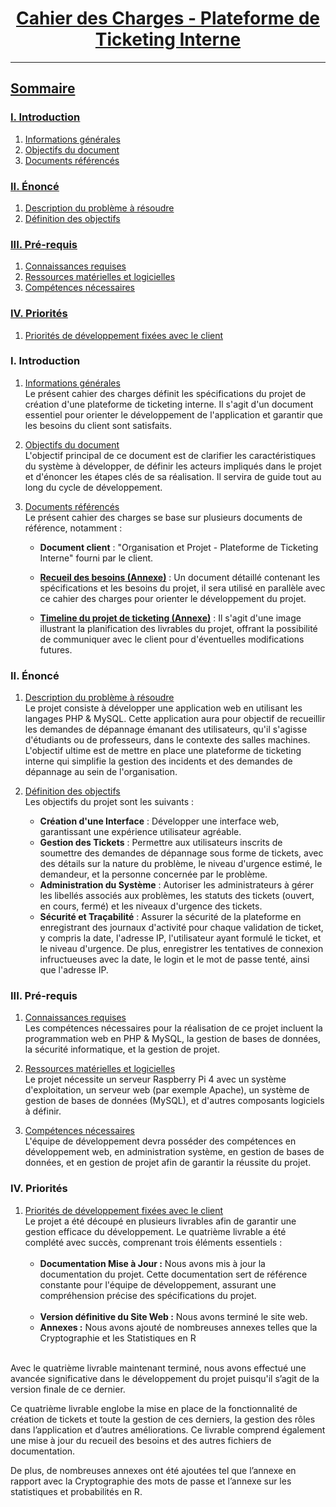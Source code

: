 # <div align="center"><u>Cahier des Charges - Plateforme de Ticketing Interne</u></div>
***
## <u>Sommaire</u>

### [<u>I. Introduction</u>](#chap1)

1. [Informations générales](#chap1.1) 
2. [Objectifs du document](#chap1.2)
3. [Documents référencés](#chap1.3)

### [<u>II. Énoncé</u>](#chap2)

1. [Description du problème à résoudre](#chap2.1)
2. [Définition des objectifs](#chap2.2)

### [<u>III. Pré-requis</u>](#chap3)

1. [Connaissances requises](#chap3.1)
2. [Ressources matérielles et logicielles](#chap3.2)
3. [Compétences nécessaires](#chap3.3)

### [<u>IV. Priorités</u>](#chap4)

1. [Priorités de développement fixées avec le client](#chap4.1)
<div style="page-break-after: always;"></div>

### I. Introduction <a id="chap1"></a>  
1. <u>Informations générales</u> <a id="chap1.1"></a>  
   Le présent cahier des charges définit les spécifications du projet de création d'une plateforme de ticketing interne.
Il s'agit d'un document essentiel pour orienter le développement de l'application et garantir que les besoins du 
client sont satisfaits.

2. <u>Objectifs du document</u> <a id="chap1.2"></a>  
   L'objectif principal de ce document est de clarifier les caractéristiques du système à développer, de définir les 
acteurs impliqués dans le projet et d'énoncer les étapes clés de sa réalisation. Il servira de guide tout au long 
du cycle de développement.

3. <u>Documents référencés</u> <a id="chap1.3"></a>  
   Le présent cahier des charges se base sur plusieurs documents de référence, notamment :  

   - **Document client** : "Organisation et Projet - Plateforme de Ticketing Interne" fourni par le client.

   - [**Recueil des besoins (Annexe)**](A2.RdB.md "lien vers le Recueil des besoins") : Un document détaillé contenant les spécifications et les besoins du projet, il sera 
   utilisé en parallèle avec ce cahier des charges pour orienter le développement du projet.

   - [**Timeline du projet de ticketing (Annexe)**](img/Timeline.png "lien vers le fichier de la Timeline du projet") : Il s'agit d'une image illustrant la planification des livrables du 
   projet, offrant la possibilité de communiquer avec le client pour d'éventuelles modifications futures.

### II. Énoncé <a id="chap2"></a>  
1. <u>Description du problème à résoudre</u> <a id="chap2.1"></a>  
   Le projet consiste à développer une application web en utilisant les langages PHP & MySQL. Cette application aura 
pour objectif de recueillir les demandes de dépannage émanant des utilisateurs, qu'il s'agisse d'étudiants ou de 
professeurs, dans le contexte des salles machines. L'objectif ultime est de mettre en place une plateforme de ticketing 
interne qui simplifie la gestion des incidents et des demandes de dépannage au sein de l'organisation.

2. <u>Définition des objectifs</u> <a id="chap2.2"></a>  
Les objectifs du projet sont les suivants :  
   - **Création d'une Interface** : Développer une interface web, garantissant une 
   expérience utilisateur agréable.
   - **Gestion des Tickets** : Permettre aux utilisateurs inscrits de soumettre des demandes de dépannage sous forme de 
   tickets, avec des détails sur la nature du problème, le niveau d'urgence estimé, le demandeur, et la personne 
   concernée par le problème.
   - **Administration du Système** : Autoriser les administrateurs à gérer les libellés associés aux problèmes, les statuts 
   des tickets (ouvert, en cours, fermé) et les niveaux d'urgence des tickets.
   - **Sécurité et Traçabilité** : Assurer la sécurité de la plateforme en enregistrant des journaux d'activité pour chaque 
   validation de ticket, y compris la date, l'adresse IP, l'utilisateur ayant formulé le ticket, et le niveau d'urgence. 
   De plus, enregistrer les tentatives de connexion infructueuses avec la date, le login et le mot de passe tenté, ainsi 
   que l'adresse IP.

### III. Pré-requis <a id="chap3"></a>
1. <u>Connaissances requises</u> <a id="chap3.1"></a>  
Les compétences nécessaires pour la réalisation de ce projet incluent la programmation web en PHP & MySQL, la gestion de
bases de données, la sécurité informatique, et la gestion de projet.

2. <u>Ressources matérielles et logicielles</u> <a id="chap3.2"></a>  
Le projet nécessite un serveur Raspberry Pi 4 avec un système d'exploitation, un serveur web (par exemple Apache), un 
système de gestion de bases de données (MySQL), et d'autres composants logiciels à définir.

3. <u>Compétences nécessaires</u> <a id="chap3.3"></a>  
L'équipe de développement devra posséder des compétences en développement web, en administration système, en gestion de 
bases de données, et en gestion de projet afin de garantir la réussite du projet.

### IV. Priorités <a id="chap4"></a>
1. <u>Priorités de développement fixées avec le client</u> <a id="chap4.1"></a>  
   Le projet a été découpé en plusieurs livrables afin de garantir une gestion efficace du développement. Le quatrième
   livrable a été complété avec succès, comprenant trois éléments essentiels :
   <br><br>
   - **Documentation Mise à Jour :** Nous avons mis à jour la documentation du projet. Cette
     documentation sert de référence constante pour l'équipe de développement, assurant une compréhension précise des spécifications du projet.  
     <br>
   - **Version définitive du Site Web :** Nous avons terminé le site web. 
     <br>
   - **Annexes :** Nous avons ajouté de nombreuses annexes telles que la Cryptographie et les Statistiques en R
   <br><br>


Avec le quatrième livrable maintenant terminé, nous avons effectué une avancée significative dans le développement du 
projet puisqu'il s’agit de la version finale de ce dernier.

Ce quatrième livrable englobe la mise en place de la fonctionnalité de création de tickets et toute la gestion de ces 
derniers, la gestion des rôles dans l’application et d’autres améliorations. 
Ce livrable comprend également une mise à jour du recueil des besoins et des autres fichiers de documentation.

De plus, de nombreuses annexes ont été ajoutées tel que l’annexe en rapport avec la Cryptographie des mots de passe et 
l’annexe sur les statistiques et probabilités en R.

